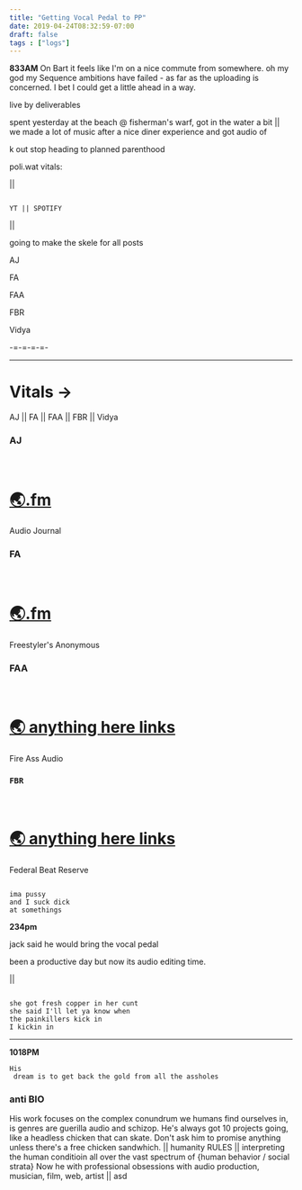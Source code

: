 ```yaml
---
title: "Getting Vocal Pedal to PP"
date: 2019-04-24T08:32:59-07:00
draft: false
tags : ["logs"]
---
```


**833AM**
On Bart it feels like I'm on a nice commute from somewhere. oh my god my Sequence ambitions have failed - as far as the uploading is concerned. I bet I could get a little ahead in a way.

live by deliverables

spent yesterday at the beach @ fisherman's warf, got in the water a bit || we made a lot of music after a nice diner experience and got audio of

k out stop heading to planned parenthood


poli.wat vitals:

||

```

YT || SPOTIFY

```
||

going to make the skele for all posts


AJ

FA

FAA

FBR

Vidya

-=-=-=-=-

____


<h1>
Vitals ->
</h1>


AJ || FA || FAA || FBR || Vidya
</h5>



<h3>



  AJ

  <br>  
  <h1><a href="🌏.fm"> 🌏.fm </a></h1>

  Audio Journal


</h3>


<h3>



  FA

  <br>  
  <h1><a href="🌏.fm"> 🌏.fm </a></h1>

  Freestyler's Anonymous


</h3>

<h3>

  FAA

  <br>  
  <h1><a href="🌏.fm"> 🌏 anything here links</a></h1>

  Fire Ass Audio

</h3>

<h3>

    FBR

  <br>  
  <h1><a href="🌏.fm"> 🌏 anything here links</a></h1>

  Federal Beat Reserve


</h3>



```

ima pussy
and I suck dick
at somethings

```


**234pm**

jack said he would bring the vocal pedal

been a productive day but now its audio editing time.

||

```

she got fresh copper in her cunt
she said I'll let ya know when
the painkillers kick in
I kickin in

```

___



**1018PM**


```
His
 dream is to get back the gold from all the assholes
```

### anti BIO
His work focuses on the complex conundrum we humans find ourselves in, is genres are guerilla audio and schizop. He's always got 10 projects going, like a headless chicken that can skate. Don't ask him to promise anything unless there's a free chicken sandwhich.    || humanity RULES
|| interpreting the human conditioin all over the vast spectrum of {human behavior / social strata} Now he with professional obsessions with audio production, musician, film, web, artist
    || asd

